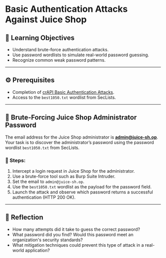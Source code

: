 # Basic Authentication Attacks Against Juice Shop

## 🧠 Learning Objectives
- Understand brute-force authentication attacks.
- Use password wordlists to simulate real-world password guessing.
- Recognize common weak password patterns.

---

## ⚙️ Prerequisites
- Completion of [crAPI Basic Authentication Attacks](../crAPI/5_basic_Authentication_Attacks.md).
- Access to the `best1050.txt` wordlist from SecLists.

---

## 🔐 Brute-Forcing Juice Shop Administrator Password

The email address for the Juice Shop administrator is **admin@juice-sh.op**.  
Your task is to discover the administrator’s password using the password wordlist `best1050.txt` from SecLists.

### 📌 Steps:
1. Intercept a login request in Juice Shop for the administrator.
2. Use a brute-force tool such as Burp Suite Intruder.
3. Set the email to `admin@juice-sh.op`.
4. Use the `best1050.txt` wordlist as the payload for the password field.
5. Launch the attack and observe which password returns a successful authentication (HTTP 200 OK).

---

## 🧠 Reflection
- How many attempts did it take to guess the correct password?
- What password did you find? Would this password meet an organization's security standards?
- What mitigation techniques could prevent this type of attack in a real-world application?
